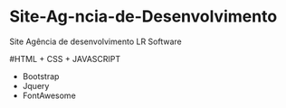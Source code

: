 # Site-Ag-ncia-de-Desenvolvimento
Site Agência de desenvolvimento LR Software

#HTML + CSS + JAVASCRIPT
- Bootstrap
- Jquery
- FontAwesome
